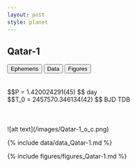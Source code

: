 ```yaml
---
layout: post
style: planet
---
```

<script src="../js/planets.js"></script>

## Qatar-1

<!-- Tab links -->
<div class="tab">
<button class="tablinks" onclick="openCity(event, 'Ephemeris')">Ephemeris</button>
<button class="tablinks" onclick="openCity(event, 'Data')">Data</button>
<button class="tablinks" onclick="openCity(event, 'Figures')">Figures</button>
</div>

<!-- Tab content -->
<div id="Ephemeris" class="tabcontent" markdown="1">
<br/><br/>
$$P = 1.420024291(45) $$ day <br/>
$$T_0 = 2457570.346134(42) $$ BJD TDB
<br/><br/>
<br/><br/>
![alt text](/images/Qatar-1_o_c.png)
</div>


<div id="Data" class="tabcontent" markdown="1">

{% include data/data_Qatar-1.md %}

</div>

<div id="Figures" class="tabcontent" markdown="1">
{% include figures/figures_Qatar-1.md %}
</div>


<script src="../js/tabs.js"></script>


